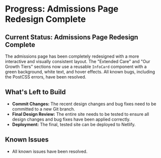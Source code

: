 # Progress: Admissions Page Redesign Complete

## Current Status: Admissions Page Redesign Complete
The admissions page has been completely redesigned with a more interactive and visually consistent layout. The "Extended Care" and "Our Growth Tiers" sections now use a reusable `InfoCard` component with a green background, white text, and hover effects. All known bugs, including the PostCSS errors, have been resolved.

## What's Left to Build
*   **Commit Changes:** The recent design changes and bug fixes need to be committed to a new Git branch.
*   **Final Design Review:** The entire site needs to be tested to ensure all design changes and bug fixes have been applied correctly.
*   **Deployment:** The final, tested site can be deployed to Netlify.

## Known Issues
*   All known issues have been resolved.
